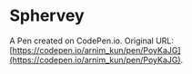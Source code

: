 # Sphervey 

A Pen created on CodePen.io. Original URL: [https://codepen.io/arnim_kun/pen/PoyKaJG](https://codepen.io/arnim_kun/pen/PoyKaJG).

